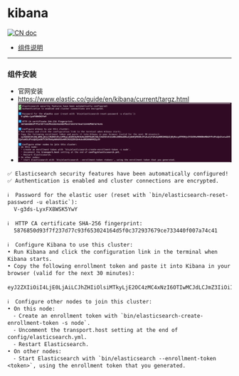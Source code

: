 # kibana

[![CN doc](https://img.shields.io/badge/文档-中文版-blue.svg)](kibana.md)

- [组件说明](#组件安装)

---

### 组件安装
* 官网安装
* https://www.elastic.co/guide/en/kibana/current/targz.html
* ![img.png](img.png)
~~~
✅ Elasticsearch security features have been automatically configured!
✅ Authentication is enabled and cluster connections are encrypted.

ℹ️  Password for the elastic user (reset with `bin/elasticsearch-reset-password -u elastic`):
  V-g3ds-LyxFX8WSK5YwY

ℹ️  HTTP CA certificate SHA-256 fingerprint:
  5876850d93f7f237d77c93f653024164d5f0c372937679ce733440f007a74c41

ℹ️  Configure Kibana to use this cluster:
• Run Kibana and click the configuration link in the terminal when Kibana starts.
• Copy the following enrollment token and paste it into Kibana in your browser (valid for the next 30 minutes):
  eyJ2ZXIiOiI4LjE0LjAiLCJhZHIiOlsiMTkyLjE2OC4zMC4xNzI6OTIwMCJdLCJmZ3IiOiI1ODc2ODUwZDkzZjdmMjM3ZDc3YzkzZjY1MzAyNDE2NGQ1ZjBjMzcyOTM3Njc5Y2U3MzM0NDBmMDA3YTc0YzQxIiwia2V5IjoieW5LOFo1QUIyeXhTY3hTRnhyWWk6M3o4NVJmSGZRV2k4ckx0R3U0dHVEZyJ9

ℹ️  Configure other nodes to join this cluster:
• On this node:
  ⁃ Create an enrollment token with `bin/elasticsearch-create-enrollment-token -s node`.
  ⁃ Uncomment the transport.host setting at the end of config/elasticsearch.yml.
  ⁃ Restart Elasticsearch.
• On other nodes:
  ⁃ Start Elasticsearch with `bin/elasticsearch --enrollment-token <token>`, using the enrollment token that you generated.
~~~



















